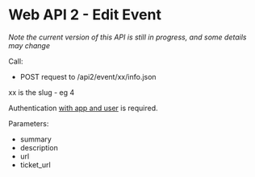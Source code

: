 # Web API 2 - Edit Event

_Note the current version of this API is still in progress, and some details may change_

Call:
  *  POST request to /api2/event/xx/info.json

xx is the slug - eg 4

Authentication [with app and user](/en/developers/core/webapi2.callauthentication.md) is required.


Parameters:
  *  summary
  *  description
  *  url
  *  ticket_url


